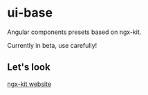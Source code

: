 # ui-base

Angular components presets based on ngx-kit.

Currently in beta, use carefully!

## Let's look

[ngx-kit website](https://ngx-kit.com/ui-base)
